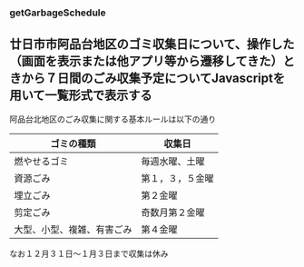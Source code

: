 ### getGarbageSchedule

## 廿日市市阿品台地区のゴミ収集日について、操作した（画面を表示または他アプリ等から遷移してきた）ときから７日間のごみ収集予定についてJavascriptを用いて一覧形式で表示する

阿品台北地区のごみ収集に関する基本ルールは以下の通り

|ゴミの種類|収集日|
|--------|----|
|燃やせるゴミ|毎週水曜、土曜|
|資源ごみ|第１，３，５金曜|
|埋立ごみ|第２金曜|
|剪定ごみ|奇数月第２金曜|
|大型、小型、複雑、有害ごみ|第４金曜|

なお１２月３１日〜１月３日まで収集は休み
